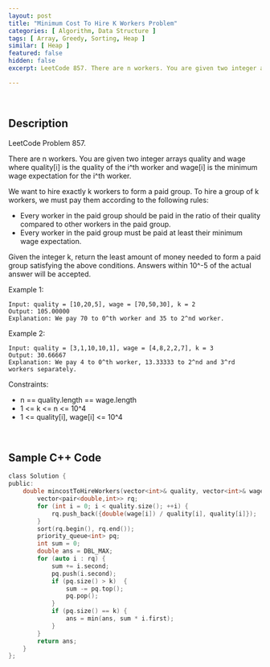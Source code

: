 ```yaml
---
layout: post
title: "Minimum Cost To Hire K Workers Problem"
categories: [ Algorithm, Data Structure ]
tags: [ Array, Greedy, Sorting, Heap ]
similar: [ Heap ]
featured: false
hidden: false
excerpt: LeetCode 857. There are n workers. You are given two integer arrays quality and wage where quality[i] is the quality of the i^th worker and wage[i] is the minimum wage expectation for the i^th worker.

---
```


<br />

## Description

LeetCode Problem 857.

There are n workers. You are given two integer arrays quality and wage where quality[i] is the quality of the i^th worker and wage[i] is the minimum wage expectation for the i^th worker.

We want to hire exactly k workers to form a paid group. To hire a group of k workers, we must pay them according to the following rules:
* Every worker in the paid group should be paid in the ratio of their quality compared to other workers in the paid group.
* Every worker in the paid group must be paid at least their minimum wage expectation.

Given the integer k, return the least amount of money needed to form a paid group satisfying the above conditions. Answers within 10^-5 of the actual answer will be accepted.

Example 1:
```
Input: quality = [10,20,5], wage = [70,50,30], k = 2
Output: 105.00000
Explanation: We pay 70 to 0^th worker and 35 to 2^nd worker.
```

Example 2:
```
Input: quality = [3,1,10,10,1], wage = [4,8,2,2,7], k = 3
Output: 30.66667
Explanation: We pay 4 to 0^th worker, 13.33333 to 2^nd and 3^rd workers separately.
```

Constraints:
* n == quality.length == wage.length
* 1 <= k <= n <= 10^4
* 1 <= quality[i], wage[i] <= 10^4

<br />

## Sample C++ Code


```c
class Solution {
public:
    double mincostToHireWorkers(vector<int>& quality, vector<int>& wage, int k) {
        vector<pair<double,int>> rq;
        for (int i = 0; i < quality.size(); ++i) {
            rq.push_back({double(wage[i]) / quality[i], quality[i]});
        }
        sort(rq.begin(), rq.end());
        priority_queue<int> pq;
        int sum = 0;
        double ans = DBL_MAX;
        for (auto i : rq) {
            sum += i.second;
            pq.push(i.second);
            if (pq.size() > k)  { 
                sum -= pq.top(); 
                pq.pop(); 
            } 
            if (pq.size() == k) { 
                ans = min(ans, sum * i.first); 
            }
        }
        return ans;
    }
};
```


